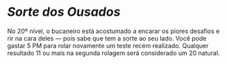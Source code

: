 # *Sorte dos Ousados*

No 20º nível, o bucaneiro está acostumado a encarar os piores desafios e rir na cara deles — pois sabe que tem a sorte ao seu lado. Você pode gastar 5 PM para rolar novamente um teste recém realizado. Qualquer resultado 11 ou mais na segunda rolagem será considerado um 20 natural.